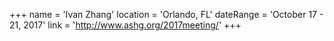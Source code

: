 +++
    name = 'Ivan Zhang'
    location = 'Orlando, FL'
    dateRange = 'October 17 - 21, 2017'
    link = 'http://www.ashg.org/2017meeting/'
+++

